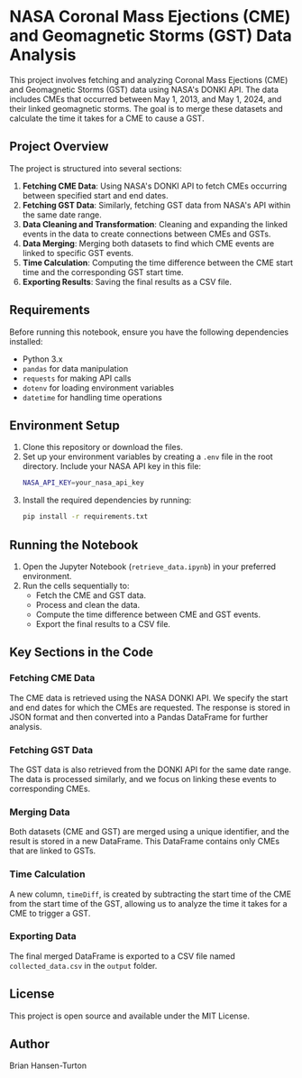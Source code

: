# NASA Coronal Mass Ejections (CME) and Geomagnetic Storms (GST) Data Analysis

This project involves fetching and analyzing Coronal Mass Ejections (CME) and Geomagnetic Storms (GST) data using NASA's DONKI API. The data includes CMEs that occurred between May 1, 2013, and May 1, 2024, and their linked geomagnetic storms. The goal is to merge these datasets and calculate the time it takes for a CME to cause a GST.

## Project Overview

The project is structured into several sections:
1. **Fetching CME Data**: Using NASA's DONKI API to fetch CMEs occurring between specified start and end dates.
2. **Fetching GST Data**: Similarly, fetching GST data from NASA's API within the same date range.
3. **Data Cleaning and Transformation**: Cleaning and expanding the linked events in the data to create connections between CMEs and GSTs.
4. **Data Merging**: Merging both datasets to find which CME events are linked to specific GST events.
5. **Time Calculation**: Computing the time difference between the CME start time and the corresponding GST start time.
6. **Exporting Results**: Saving the final results as a CSV file.

## Requirements

Before running this notebook, ensure you have the following dependencies installed:

- Python 3.x
- `pandas` for data manipulation
- `requests` for making API calls
- `dotenv` for loading environment variables
- `datetime` for handling time operations

## Environment Setup

1. Clone this repository or download the files.
2. Set up your environment variables by creating a `.env` file in the root directory. Include your NASA API key in this file:
    ```bash
    NASA_API_KEY=your_nasa_api_key
    ```
3. Install the required dependencies by running:
    ```bash
    pip install -r requirements.txt
    ```

## Running the Notebook

1. Open the Jupyter Notebook (`retrieve_data.ipynb`) in your preferred environment.
2. Run the cells sequentially to:
   - Fetch the CME and GST data.
   - Process and clean the data.
   - Compute the time difference between CME and GST events.
   - Export the final results to a CSV file.

## Key Sections in the Code

### Fetching CME Data

The CME data is retrieved using the NASA DONKI API. We specify the start and end dates for which the CMEs are requested. The response is stored in JSON format and then converted into a Pandas DataFrame for further analysis.

### Fetching GST Data

The GST data is also retrieved from the DONKI API for the same date range. The data is processed similarly, and we focus on linking these events to corresponding CMEs.

### Merging Data

Both datasets (CME and GST) are merged using a unique identifier, and the result is stored in a new DataFrame. This DataFrame contains only CMEs that are linked to GSTs.

### Time Calculation

A new column, `timeDiff`, is created by subtracting the start time of the CME from the start time of the GST, allowing us to analyze the time it takes for a CME to trigger a GST.

### Exporting Data

The final merged DataFrame is exported to a CSV file named `collected_data.csv` in the `output` folder.

## License

This project is open source and available under the MIT License.

## Author

Brian Hansen-Turton

